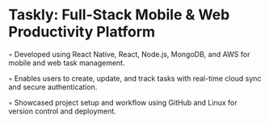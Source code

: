 # Taskly: Full-Stack Mobile & Web Productivity Platform

◦ Developed using React Native, React, Node.js, MongoDB, and AWS for mobile and web task management.

◦ Enables users to create, update, and track tasks with real-time cloud sync and secure authentication.

◦ Showcased project setup and workflow using GitHub and Linux for version control and deployment.
